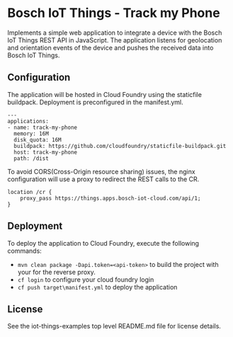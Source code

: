 # Bosch IoT Things - Track my Phone

Implements a simple web application to integrate a device with the Bosch IoT Things REST API in JavaScript.
The application listens for geolocation and orientation events of the device and pushes the received data into Bosch IoT Things.

## Configuration

The application will be hosted in Cloud Foundry using the staticfile buildpack. Deployment is preconfigured in the manifest.yml.

```
---
applications:
- name: track-my-phone
  memory: 16M
  disk_quota: 16M
  buildpack: https://github.com/cloudfoundry/staticfile-buildpack.git
  host: track-my-phone
  path: /dist
```

To avoid CORS(Cross-Origin resource sharing) issues, the nginx configuration will use a proxy to redirect the REST calls to the CR.

```
location /cr {
	proxy_pass https://things.apps.bosch-iot-cloud.com/api/1;
}
```

## Deployment

To deploy the application to Cloud Foundry, execute the following commands:

* ```mvn clean package -Dapi.token=<api-token>``` to build the project with your <api-token> for the reverse proxy.
* ```cf login``` to configure your cloud foundry login
* ```cf push target\manifest.yml``` to deploy the application

## License

See the iot-things-examples top level README.md file for license details.